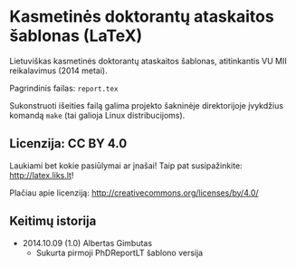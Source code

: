 Kasmetinės doktorantų ataskaitos šablonas (LaTeX)
=================================================

Lietuviškas kasmetinės doktorantų ataskaitos šablonas,
atitinkantis VU MII reikalavimus (2014 metai).

Pagrindinis failas: ``report.tex``

Sukonstruoti išeities failą galima projekto šakninėje direktorijoje įvykdžius
komandą ``make`` (tai galioja Linux distribucijoms).

Licenzija: CC BY 4.0    
--------------------
Laukiami bet kokie pasiūlymai ar įnašai! Taip pat susipažinkite: http://latex.liks.lt!

Plačiau apie licenziją: http://creativecommons.org/licenses/by/4.0/ 

Keitimų istorija
----------------
- 2014.10.09 (1.0) Albertas Gimbutas
   * Sukurta pirmoji PhDReportLT šablono versija 
